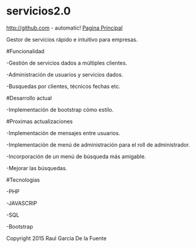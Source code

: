 # servicios2.0

http://github.com - automatic!
[Pagina Principal](http://rgarciade.github.io/svc2.0)

Gestor de servicios rápido e intuitivo para empresas.

#Funcionalidad

-Gestión de servicios dados a múltiples clientes.

-Administración de usuarios y servicios dados.

-Busquedas por clientes, técnicos fechas etc.

#Desarrollo actual

-Implementación de bootstrap cómo estilo.


#Proximas actualizaciones

-Implementación de mensajes entre usuarios.

-Implementación de menú de administración para el roll de administrador.

-Incorporación de un menú de búsqueda más amigable.

-Mejorar las búsquedas.


#Tecnologias

-PHP

-JAVASCRIP 

-SQL

-Bootstrap 


Copyright 2015 Raul Garcia De la Fuente
